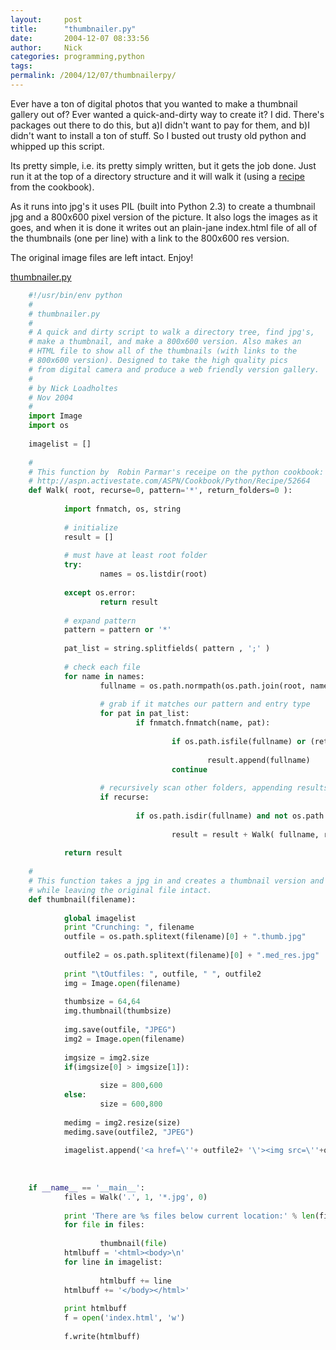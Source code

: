 ```yaml
---
layout:     post
title:      "thumbnailer.py"
date:       2004-12-07 08:33:56
author:     Nick
categories: programming,python
tags:  
permalink: /2004/12/07/thumbnailerpy/
---
```


Ever have a ton of digital photos that you wanted to make a thumbnail gallery out of? Ever wanted a quick-and-dirty way to create it? I did. There's packages out there to do this, but a)I didn't want to pay for them, and b)I didn't want to install a ton of stuff. So I busted out trusty old python and whipped up this script. 

    
Its pretty simple, i.e. its pretty simply written, but it gets the job done. Just run it at the top of a directory structure and it will walk it (using a [recipe](http://aspn.activestate.com/ASPN/Cookbook/Python/Recipe/52664) from the cookbook). 

As it runs into jpg's it uses PIL (built into Python 2.3) to create a thumbnail jpg and a 800x600 pixel version of the picture. It also logs the images as it goes, and when it is done it writes out an plain-jane index.html file of all of the thumbnails (one per line) with a link to the 800x600 res version. 

The original image files are left intact. Enjoy! 

[thumbnailer.py](http://www.geocities.com/nloadholtes/code/thumbnailer.py.html)
    
```python
    #!/usr/bin/env python
    #
    # thumbnailer.py
    # 
    # A quick and dirty script to walk a directory tree, find jpg's,
    # make a thumbnail, and make a 800x600 version. Also makes an
    # HTML file to show all of the thumbnails (with links to the
    # 800x600 version). Designed to take the high quality pics 
    # from digital camera and produce a web friendly version gallery.
    #
    # by Nick Loadholtes
    # Nov 2004
    #
    import Image
    import os
    
    imagelist = []
    
    #
    # This function by  Robin Parmar's receipe on the python cookbook:
    # http://aspn.activestate.com/ASPN/Cookbook/Python/Recipe/52664
    def Walk( root, recurse=0, pattern='*', return_folders=0 ):
    
            import fnmatch, os, string
    
            # initialize
            result = []
    
            # must have at least root folder
            try:
                    names = os.listdir(root)
    
            except os.error:
                    return result
    
            # expand pattern
            pattern = pattern or '*'
    
            pat_list = string.splitfields( pattern , ';' )
    
            # check each file
            for name in names:
                    fullname = os.path.normpath(os.path.join(root, name))
    
                    # grab if it matches our pattern and entry type
                    for pat in pat_list:
                            if fnmatch.fnmatch(name, pat):
    
                                    if os.path.isfile(fullname) or (return_folders and os.path.isdir(fullname)):
    
                                            result.append(fullname)
                                    continue
    
                    # recursively scan other folders, appending results
                    if recurse:
    
                            if os.path.isdir(fullname) and not os.path.islink(fullname):
    
                                    result = result + Walk( fullname, recurse, pattern, return_folders )
    
            return result
    
    #
    # This function takes a jpg in and creates a thumbnail version and a 800x600 version
    # while leaving the original file intact.
    def thumbnail(filename):
    
            global imagelist
            print "Crunching: ", filename
            outfile = os.path.splitext(filename)[0] + ".thumb.jpg"
    
            outfile2 = os.path.splitext(filename)[0] + ".med_res.jpg"
    
            print "\tOutfiles: ", outfile, " ", outfile2
            img = Image.open(filename)
    
            thumbsize = 64,64
            img.thumbnail(thumbsize)
    
            img.save(outfile, "JPEG")
            img2 = Image.open(filename)
    
            imgsize = img2.size
            if(imgsize[0] > imgsize[1]):
    
                    size = 800,600
            else:
                    size = 600,800
    
            medimg = img2.resize(size)
            medimg.save(outfile2, "JPEG")
    
            imagelist.append('<a href=\''+ outfile2+ '\'><img src=\''+outfile+'\'/><br/>'+os.path.splitext(filename)[0]+'</a><br/><br/>\n')
    
    
    
    if __name__ == '__main__':
            files = Walk('.', 1, '*.jpg', 0)
    
            print 'There are %s files below current location:' % len(files)
            for file in files:
    
                    thumbnail(file)
            htmlbuff = '<html><body>\n'
            for line in imagelist:
    
                    htmlbuff += line
            htmlbuff += '</body></html>'
    
            print htmlbuff
            f = open('index.html', 'w')
    
            f.write(htmlbuff)

```

